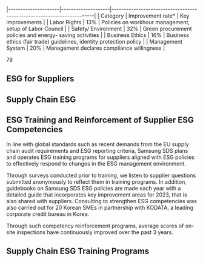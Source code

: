 |---------------------|--------------------|-----------------------------------------------------------------------|
| Category            | Improvement  rate* | Key improvements                                                      |
| Labor Rights        | 13%                | Policies on workhour  management, setup of  Labor Council             |
| Safety/ Environment | 32%                | Green procurement  policies and energy- saving activities             |
| Business  Ethics    | 16%                | Business ethics  (fair trade) guidelines,  identity protection policy |
| Management  System  | 20%                | Management declares  compliance willingness                           |

79

## **ESG for Suppliers**

## **Supply Chain ESG**

## **ESG Training and Reinforcement of Supplier ESG Competencies**

In line with global standards such as recent demands from the EU supply chain audit requirements and ESG reporting criteria, Samsung SDS plans and operates ESG training programs for suppliers aligned with ESG policies to effectively respond to changes in the ESG management environment.

Through surveys conducted prior to training, we listen to supplier questions submitted anonymously to reflect them in training programs. In addition, guidebooks on Samsung SDS ESG policies are made each year with a detailed guide that incorporates key improvement areas for 2023, that is also shared with suppliers. Consulting to strengthen ESG competencies was also carried out for 20 Korean SMEs in partnership with KODATA, a leading corporate credit bureau in Korea.

Through such competency reinforcement programs, average scores of on-site inspections have continuously improved over the past 3 years.

## **Supply Chain ESG Training Programs**